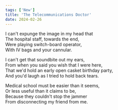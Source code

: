 ```yaml
---
tags: ['New']
title: 'The Telecommunications Doctor'
date: 2024-02-26
---
```


I can't expunge the image in my head that  
The hospital staff, towards the end,  
Were playing switch-board operator,  
With IV bags and your cannular.

I can't get that soundbite out my ears,  
From when you said you wish that I were here,  
That we'd hold an early open casket birthday party,  
And you'd laugh as I tried to hold back tears.

Medical school must be easier than it seems,  
Or less useful than it claims to be,  
Because they couldn't stop the jammer  
From disconnecting my friend from me.
